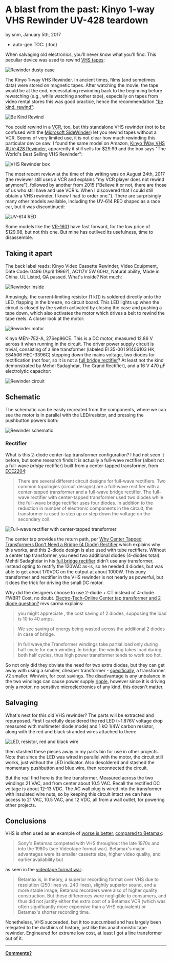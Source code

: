 # A blast from the past: Kinyo 1-way VHS Rewinder UV-428 teardown

by snm, January 5th, 2017

* auto-gen TOC:
{:toc}

When salvaging old electronics, you'll never know what you'll find. This peculiar device was used to rewind [VHS tapes](https://en.wikipedia.org/wiki/VHS):

![Rewinder dusty case](https://user-images.githubusercontent.com/26856618/34635039-08e8aa94-f23f-11e7-909b-42afe57078ac.png)

The Kinyo 1-way VHS Rewinder. In ancient times, films (and sometimes data) were stored on magnetic tapes. After watching the movie, the tape would be at the end, necessitating rewinding back to the beginning before rewatching (e.g., while watching another tape), especially on tapes from video rental stores this was good practice, hence the recommendation ["be kind, rewind"](http://www.imdb.com/title/tt0799934/):

![Be Kind Rewind](https://user-images.githubusercontent.com/26856618/34635086-843bf822-f23f-11e7-8525-fc37583c73ce.jpg)

You could rewind in a [VCR](https://en.wikipedia.org/wiki/Videocassette_recorder), too, but this standalone VHS rewinder (not to be confused with the [Microsoft SideWinder](https://en.wikipedia.org/wiki/Microsoft_SideWinder)) let you rewind tapes without a VCR. Seems of very limited use, it is not clear how much rewinding this particular device saw. I found the same model on Amazon, [Kinyo 1Way VHS #UV-428 Rewinder](https://www.amazon.com/Kinyo-1Way-VHS-UV-428-Rewinder/dp/B0073EYGZQ/), apparently it still sells for $29.99 and the box says "The World's Best Selling VHS Rewinder":

![VHS Rewinder box](https://user-images.githubusercontent.com/26856618/34635926-71c6a5e6-f24b-11e7-9f06-c92ce3342fcf.jpg)

The most recent review at the time of this writing was on August 24th, 2017 (the reviewer still uses a VCR and explains "my VCR player does not rewind anymore"), followed by another from 2015 ("Believe it or not, there are those of us who still have and use VCR's. When I discovered that I could still obtain a VHS rewinder, I knew I had to order one."). There are surprisingly many other models available, including the UV-614 RED shaped as a race car, but it was discontinued:

![UV-614 RED](https://user-images.githubusercontent.com/26856618/34635967-0417ddac-f24c-11e7-921f-779e833842e5.jpg)

Some models like the [VR-1601](https://www.amazon.com/Kinyo-Cassette-Rewinder-VR-1601-Forward/dp/B004V1NEP2) have fast forward, for the low price of $129.98, but not this one. But mine has outlived its usefulness, time to disassemble.

## Taking it apart

The back label reads: Kinyo Video Cassette Rewinder, Video Equipment, Date Code: 0496 (April 1996?), AC117V 5W 60Hz, Natural ability, Made in China. UL Listed, QA passed. What's inside? Not much:

![Rewinder inside](https://user-images.githubusercontent.com/26856618/34635144-4a1c9eac-f240-11e7-97ae-26210b4ed10b.png)

Amusingly, the current-limiting resistor (1 kΩ) is soldered directly onto the LED, flapping in the breeze, no circuit board. This LED lights up when the circuit is closed by the switch activated by closing the case and pushing a tape down, which also activates the motor which drives a belt to rewind the tape reels. A closer look at the motor:

![Rewinder motor](https://user-images.githubusercontent.com/26856618/34635191-d4bf5946-f240-11e7-8a06-4711b9dabb79.png)

Kinyo MEN-7E2-A, 27Sep96CE. This is a DC motor, measured 12.86 V across it when running in the circuit. The driver power supply circuit is trivial, consisting of a line transformer (labeled EI 35-001 91406103 HK, E84506 HEC-3396C) stepping down the mains voltage, two diodes for rectification (not four, so it is not a [full bridge rectifier](https://www.youtube.com/watch?v=sI5Ftm1-jik)? At least not the kind demonstrated by Mehdi Sadaghdar, The Grand Rectifier), and a 16 V 470 µF electrolytic capacitor:

![Rewinder circuit](https://user-images.githubusercontent.com/26856618/34635223-5c073c70-f241-11e7-87bc-54bc4223bc12.png)

## Schematic

The schematic can be easily recreated from the components, where we can see the motor is in parallel with the LED/resistor, and pressing the pushbutton powers both:

![Rewinder schematic](https://user-images.githubusercontent.com/26856618/34635745-a5de9c9c-f248-11e7-94bc-bab9b5bb0194.png)

### Rectifier

What is this 2-diode center-tap transformer configuration? I had not seen it before, but some research finds it is actually a full-wave rectifier (albeit not a full-wave *bridge* rectifier) built from a center-tapped transformer, from [ECE2204](https://filebox.ece.vt.edu/~LiaB/ECE2204/Experiments/Full_wave_rectifier/Full_wave_rectifier_transformer.pdf):

> There are several different circuit designs for full-wave rectifiers. Two common topologies (circuit designs) are a full-wave rectifier with a center-tapped transformer and a full-wave bridge rectifier. The full-wave rectifier with center-tapped transformer used two diodes while the full-wave bridge rectifier uses four diodes. In addition to the reduction in number of electronic components in the circuit, the transformer is used to step up or step down the voltage on the secondary coil. 

![Full-wave rectifier with center-tapped transformer](https://user-images.githubusercontent.com/26856618/34635801-7fa065be-f249-11e7-9373-0d1bd2eb6c85.png)

The center tap provides the return path, per [Why Center Tapped Transformers Don't Need a Bridge (4 Diode) Rectifier](http://www.tdpri.com/threads/why-center-tapped-transformers-dont-need-a-bridge-4-diode-rectifier.518644/) which explains why this works, and this 2-diode design is also used with tube rectifiers. Without a center tap transformer, you need two additional diodes (4-diodes total). Mehdi Sadaghdar in his [full bridge rectifier](https://www.youtube.com/watch?v=sI5Ftm1-jik) didn't use any transformer, instead opting to rectify the 120VAC as-is, so he needed 4 diodes, but was able to get about 170VDC on the output at about 1000W. This puny transformer and rectifier in the VHS rewinder is not nearly as powerful, but it does the trick for driving the small DC motor.

Why did the designers choose to use 2-diode + CT instead of 4-diode FWBR? Cost, no doubt. [Electro-Tech-Online Center tap transformer and 2 diode question?](https://www.electro-tech-online.com/threads/center-tap-transformer-and-2-diode-question.95899/) mvs sarma explains:

> you might appreciate , the cost saving of 2 diodes, supposing the load is 10 to 40 amps. 

> We see saving of energy being wasted across the additional 2 diodes in case of bridge.

> In full wave,the Transformer windings take partial load only during half cycle for each winding. In bridge, the winding takes load during both half cycles, thus high power transformer tends to work too hot.

So not only did they obviate the need for two extra diodes, but they can get away with using a smaller, cheaper transformer - [specifically](http://www.radio-electronics.com/info/circuits/diode-rectifier/two-diode-full-wave-rectifiers.php), a transformer √2 smaller. Win/win, for cost savings. The disadvantage is any unbalance in the two windings can cause power supply [ripple](https://en.wikipedia.org/wiki/Ripple_%28electrical%29), however since it is driving only a motor, no sensitive microelectronics of any kind, this doesn't matter.

## Salvaging

What's next for this old VHS rewinder? The parts will be extracted and repurposed. First I carefully desoldered the red LED (~1.876V voltage drop measured with multimeter diode mode) and 1 kΩ 1/4W carbon resistor, along with the red and black stranded wires attached to them:

![LED, resistor, red and black wire](https://user-images.githubusercontent.com/26856618/34636081-b34878ac-f24e-11e7-8e13-ceea8639e5c4.png)

then stashed these pieces away in my parts bin for use in other projects. Note that since the LED was wired in parallel with the motor, the circuit still works, just without the LED indicator. Also desoldered and stashed the momentary pushbutton and blue wire, then reconnected the circuit.

But the real find here is the line transformer. Measured across the two windings 21 VAC, and from center about 10.5 VAC. Recall the rectified DC voltage is about 12-13 VDC. The AC wall plug is wired into the transformer with insulated wire nuts, so by keeping this circuit intact we can have access to 21 VAC, 10.5 VAC, and 12 VDC, all from a wall outlet, for powering other projects.

## Conclusions

VHS is often used as an example of [worse is better](https://en.wikipedia.org/wiki/Worse_is_better), [compared to Betamax](https://en.wikipedia.org/wiki/VHS#Competition_with_Betamax):

> Sony's Betamax competed with VHS throughout the late 1970s and into the 1980s (see Videotape format war). Betamax's major advantages were its smaller cassette size, higher video quality, and earlier availability but

as seen in the [videotape format war](https://en.wikipedia.org/wiki/Videotape_format_war):

> Betamax is, in theory, a superior recording format over VHS due to resolution (250 lines vs. 240 lines), slightly superior sound, and a more stable image; Betamax recorders were also of higher quality construction. But these differences were negligible to consumers, and thus did not justify either the extra cost of a Betamax VCR (which was often significantly more expensive than a VHS equivalent) or Betamax's shorter recording time.

Nonetheless, VHS succeeded, but it too succumbed and has largely been relegated to the dustbins of history, just like this anachronistic tape rewinder. Engineered for extreme low cost, at least I got a line transformer out of it.

---

**[Comments?](https://www.reddit.com/r/VintageElectronics/comments/7oh24z/a_blast_from_the_past_kinyo_1way_vhs_rewinder/)**
